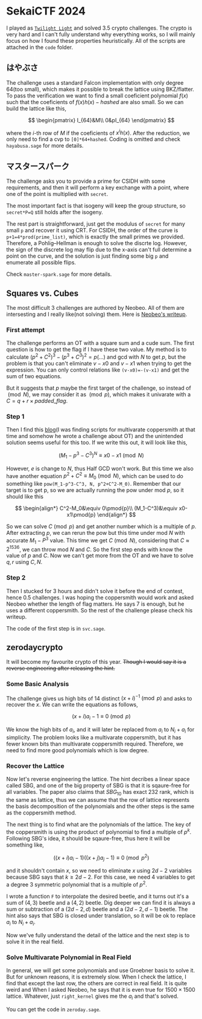 # SekaiCTF 2024

I played as [`Twilight Light`](https://www.youtube.com/watch?v=dk13KyWwZn4) and solved 3.5 crypto challenges.
The crypto is very hard and I can't fully understand why everything works, so I will mainly focus on how I found these properties heuristically.
All of the scripts are attached in the `code` folder.

## はやぶさ

The challenge uses a standard Falcon implementation with only degree 64(too small), which makes it possible to break the lattice using BKZ/flatter.
To pass the verification we want to find a small coeficient polynomial $f(x)$ such that the coeficients of $f(x)h(x)-hashed$ are also small.
So we can build the lattice like this,

$$
\begin{pmatrix}
I_{64}&M\\
0&pI_{64}
\end{pmatrix}
$$

where the $i$-th row of $M$ if the coeficients of $x^ih(x)$.
After the reduction, we only need to find a cvp to `[0]*64+hashed`.
Coding is omitted and check `hayabusa.sage` for more details.

## マスタースパーク

The challenge asks you to provide a prime for CSIDH with some requirements, and then it will perform a key exchange with a point, where one of the point is multiplied with `secret`.

The most important fact is that isogeny will keep the group structure, so `secret*P=Q` still holds after the isogeny.

The rest part is straightforward, just get the modulus of `secret` for many small `p` and recover it using CRT.
For CSIDH, the order of the curve is `p+1=4*prod(prime_list)`, which is exactly the small primes we provided. Therefore, a Pohlig–Hellman is enough to solve the discrte log.
However, the sign of the discrete log may flip due to the x-axis can't full determine a point on the curve, and the solution is just finding some big `p` and enumerate all possible flips.

Check `master-spark.sage` for more details.

## Squares vs. Cubes

The most difficult 3 challenges are authored by Neobeo. All of them are intersesting and I really like(not solving) them. Here is [Neobeo's writeup](https://github.com/Neobeo/SekaiCTF2024).

### First attempt

The challenge performs an OT with a square sum and a cude sum. The first question is how to get the flag if I have these two value. My method is to calculate $(p^2+C^2)^3-(p^3+C^3)^2=p(...)$ and gcd with $N$ to get $p$, but the problem is that you can't eliminate $v-x0$ and $v-x1$ when trying to get the expression. You can only control relations like `(v-x0)=-(v-x1)` and get the sum of two equations.

But it suggests that $p$ maybe the first target of the challenge, so instead of $\pmod{N}$, we may consider it as $\pmod{p}$, which makes it univarate with a $C=q+r\times padded\_flag$.

### Step 1

Then I find this [blog](https://blog.maple3142.net/2023/01/16/idekCTF-2022-writeups/)(I was finding scripts for multivarate coppersmith at that time and somehow he wrote a challenge about OT) and the unintended solution seems useful for this too. If we write this out, it will look like this,

$$
(M_1-p^3-C^3)^N\equiv x0-x1\pmod{N}
$$

However, $e$ is change to $N$, thus Half GCD won't work.
But this time we also have another equation $p^2+C^2\equiv M_0\pmod{N}$, which can be used to do something like `pow(M_1-p^3-C^3, N, p^2+C^2-M_0)`. Remember that our target is to get p, so we are actually running the pow under mod $p$, so it should like this

$$
\begin{align*}
C^2-M_0&\equiv 0\pmod{p}\\
(M_1-C^3)&\equiv x0-x1\pmod{p}
\end{align*}
$$

So we can solve $C\pmod{p}$ and get another number which is a multiple of $p$.
After extracting $p$, we can rerun the pow but this time under mod $N$ with accurate $M_1-P^3$ value.
This time we get $C\pmod{N}$, considering that $C\approx2^{1536}$, we can throw mod $N$ and $C$.
So the first step ends with know the value of $p$ and $C$.
Now we can't get more from the OT and we have to solve $q,r$ using $C, N$.

### Step 2

Then I stucked for 3 hours and didn't solve it before the end of contest, hence 0.5 challenges. I was hoping the coppersmith would work and asked Neobeo whether the length of flag matters. He says 7 is enough, but he uses a different coppersmith. So the rest of the challenge please check his writeup.

The code of the first step is in `svc.sage`.

## zerodaycrypto

It will become my favourite crypto of this year.
~~Though I would say it is a reverse engineering after releasing the hint.~~

### Some Basic Analysis

The challenge gives us high bits of 14 distinct $(x+i)^{-1}\pmod{p}$ and asks to recover the $x$.
We can write the equations as follows,

$$
(x+i)a_i-1\equiv0\pmod{p}
$$

We know the high bits of $a_i$, and it will later be replaced from $a_i$ to $N_i+a_i$ for simplicity.
The problem looks like a multivarate coppersmith, but it has fewer known bits than multivarate coppersmith required. Therefore, we need to find more good polynomials which is low degree.

### Recover the Lattice

Now let's reverse engineering the lattice. The hint decribes a linear space called SBG, and one of the big property of SBG is that it is sqaure-free for all variables. The paper also claims that $SBG_{10}$ has exact 232 rank, which is the same as lattice, thus we can assume that the row of lattice represents the basis decomposition of the polynomials and the other steps is the same as the coppersmith method.

The next thing is to find what are the polynomials of the lattice.
The key of the coppersmith is using the product of polynomial to find a multiple of $p^k$.
Following SBG's idea, it should be sqaure-free, thus here it will be something like,

$$
((x+i)a_i-1)((x+j)a_j-1)\equiv0\pmod{p^2}
$$

and it shouldn't contain $x$, so we need to eliminate $x$ using $2d-2$ variables because SBG says that $k\geq 2d-2$. For this case, we need $4$ variables to get a degree $3$ symmetric polynomial that is a multiple of $p^2$.

I wrote a function `F` to interpolate the desired beetle, and it turns out it's a sum of $(4,3)$ beetle and a $(4,2)$ beetle.
Dig deeper we can find it is always a sum or subtraction of a $(2d-2,d)$ beetle and a $(2d-2,d-1)$ beetle.
The hint also says that SBG is closed under translation, so it will be ok to replace $a_i$ to $N_i+a_i$.

Now we've fully understand the detail of the lattice and the next step is to solve it in the real field.

### Solve Multivarate Polynomial in Real Field

In general, we will get some polynomials and use Groebner basis to solve it.
But for unknown reasons, it is extremely slow.
When I check the lattice, I find that except the last row, the others are correct in real field. It is quite weird and When I asked Neobeo, he says that it is even true for $1500\times1500$ lattice.
Whatever, just `right_kernel` gives me the $a_i$ and that's solved.

You can get the code in `zeroday.sage`.

